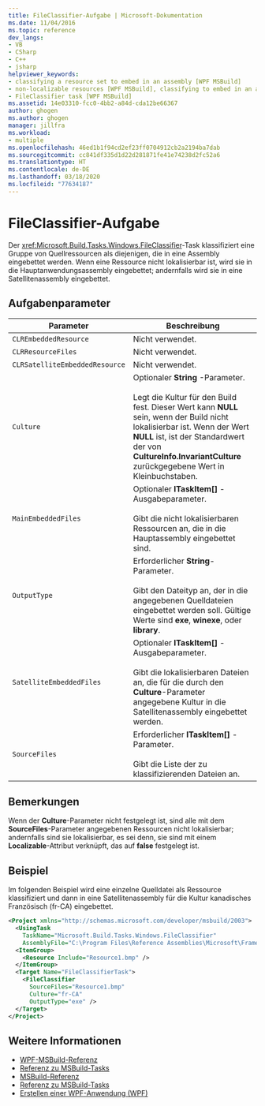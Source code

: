 ```yaml
---
title: FileClassifier-Aufgabe | Microsoft-Dokumentation
ms.date: 11/04/2016
ms.topic: reference
dev_langs:
- VB
- CSharp
- C++
- jsharp
helpviewer_keywords:
- classifying a resource set to embed in an assembly [WPF MSBuild]
- non-localizable resources [WPF MSBuild], classifying to embed in an assembly
- FileClassifier task [WPF MSBuild]
ms.assetid: 14e03310-fcc0-4bb2-a84d-cda12be66367
author: ghogen
ms.author: ghogen
manager: jillfra
ms.workload:
- multiple
ms.openlocfilehash: 46ed1b1f94cd2ef23ff0704912cb2a2194ba7dab
ms.sourcegitcommit: cc841df335d1d22d281871fe41e74238d2fc52a6
ms.translationtype: HT
ms.contentlocale: de-DE
ms.lasthandoff: 03/18/2020
ms.locfileid: "77634187"
---
```

# <a name="fileclassifier-task"></a>FileClassifier-Aufgabe

Der <xref:Microsoft.Build.Tasks.Windows.FileClassifier>-Task klassifiziert eine Gruppe von Quellressourcen als diejenigen, die in eine Assembly eingebettet werden. Wenn eine Ressource nicht lokalisierbar ist, wird sie in die Hauptanwendungsassembly eingebettet; andernfalls wird sie in eine Satellitenassembly eingebettet.

## <a name="task-parameters"></a>Aufgabenparameter

|Parameter|Beschreibung|
|---------------|-----------------|
|`CLREmbeddedResource`|Nicht verwendet.|
|`CLRResourceFiles`|Nicht verwendet.|
|`CLRSatelliteEmbeddedResource`|Nicht verwendet.|
|`Culture`|Optionaler **String** -Parameter.<br /><br /> Legt die Kultur für den Build fest. Dieser Wert kann **NULL** sein, wenn der Build nicht lokalisierbar ist. Wenn der Wert **NULL** ist, ist der Standardwert der von **CultureInfo.InvariantCulture** zurückgegebene Wert in Kleinbuchstaben.|
|`MainEmbeddedFiles`|Optionaler **ITaskItem[]** -Ausgabeparameter.<br /><br /> Gibt die nicht lokalisierbaren Ressourcen an, die in die Hauptassembly eingebettet sind.|
|`OutputType`|Erforderlicher **String**-Parameter.<br /><br /> Gibt den Dateityp an, der in die angegebenen Quelldateien eingebettet werden soll. Gültige Werte sind **exe**, **winexe**, oder **library**.|
|`SatelliteEmbeddedFiles`|Optionaler **ITaskItem[]** -Ausgabeparameter.<br /><br /> Gibt die lokalisierbaren Dateien an, die für die durch den **Culture**-Parameter angegebene Kultur in die Satellitenassembly eingebettet werden.|
|`SourceFiles`|Erforderlicher **ITaskItem[]** -Parameter.<br /><br /> Gibt die Liste der zu klassifizierenden Dateien an.|

## <a name="remarks"></a>Bemerkungen

Wenn der **Culture**-Parameter nicht festgelegt ist, sind alle mit dem **SourceFiles**-Parameter angegebenen Ressourcen nicht lokalisierbar; andernfalls sind sie lokalisierbar, es sei denn, sie sind mit einem **Localizable**-Attribut verknüpft, das auf **false** festgelegt ist.

## <a name="example"></a>Beispiel

Im folgenden Beispiel wird eine einzelne Quelldatei als Ressource klassifiziert und dann in eine Satellitenassembly für die Kultur kanadisches Französisch (fr-CA) eingebettet.

```xml
<Project xmlns="http://schemas.microsoft.com/developer/msbuild/2003">
  <UsingTask
    TaskName="Microsoft.Build.Tasks.Windows.FileClassifier"
    AssemblyFile="C:\Program Files\Reference Assemblies\Microsoft\Framework\v3.0\PresentationBuildTasks.dll" />
  <ItemGroup>
    <Resource Include="Resource1.bmp" />
  </ItemGroup>
  <Target Name="FileClassifierTask">
    <FileClassifier
      SourceFiles="Resource1.bmp"
      Culture="fr-CA"
      OutputType="exe" />
  </Target>
</Project>
```

## <a name="see-also"></a>Weitere Informationen

- [WPF-MSBuild-Referenz](../msbuild/wpf-msbuild-reference.md)
- [Referenz zu MSBuild-Tasks](../msbuild/wpf-msbuild-task-reference.md)
- [MSBuild-Referenz](../msbuild/msbuild-reference.md)
- [Referenz zu MSBuild-Tasks](../msbuild/msbuild-task-reference.md)
- [Erstellen einer WPF-Anwendung (WPF)](/dotnet/framework/wpf/app-development/building-a-wpf-application-wpf)
